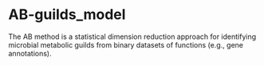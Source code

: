# AB-guilds_model

The AB method is a statistical dimension reduction approach for identifying microbial metabolic guilds from binary datasets of functions (e.g., gene annotations).
